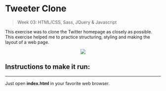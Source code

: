 

# Tweeter Clone 
> Week 03: HTML/CSS, Sass, JQuery & Javascript

This exercise was to clone the Twitter homepage as closely as possible. This exercise helped me to practice structuring, styling and making the layout of a web page.

<p align="center">
		<img src="http://i63.tinypic.com/j0xgz5.jpg">
</p>




## Instructions to make it run:
------------------

Just open **index.html** in your favorite web browser.








